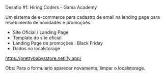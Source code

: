 Desafio #1: Hiring Coders - Gama Academy 

Um sistema de e-commerce para cadastro de email na landing page para recebimento de novidades e promoções.

- Site Oficial / Landing Page
- Template do site oficial
- Landing Page de promoções : Black Friday
- Dados no localstorage

https://prettybabysstore.netlify.app/ 







Obs: Para o formulario aparecer novamente, limpar o localstorage. 
